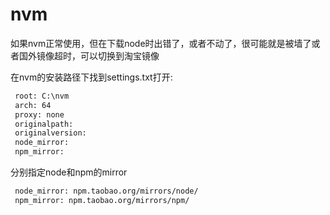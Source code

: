 
# nvm
如果nvm正常使用，但在下载node时出错了，或者不动了，很可能就是被墙了或者国外镜像超时，可以切换到淘宝镜像

在nvm的安装路径下找到settings.txt打开:
```txt
 root: C:\nvm
 arch: 64
 proxy: none
 originalpath:
 originalversion:
 node_mirror:
 npm_mirror:
 ```
分别指定node和npm的mirror
```txt
 node_mirror: npm.taobao.org/mirrors/node/
 npm_mirror: npm.taobao.org/mirrors/npm/
 ```
